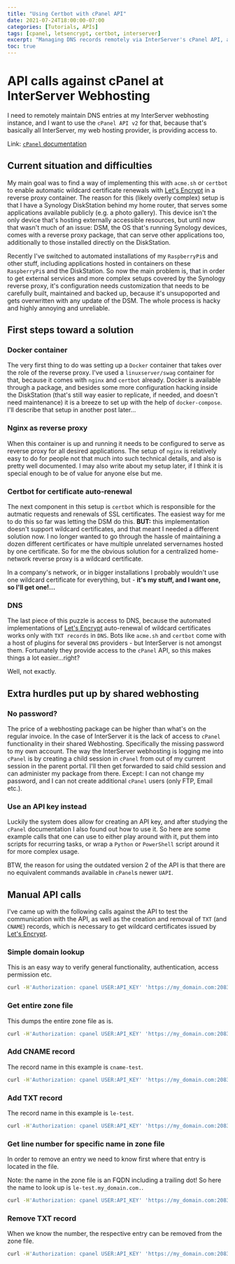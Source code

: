 ```yaml
---
title: "Using Certbot with cPanel API"
date: 2021-07-24T18:00:00-07:00
categories: [Tutorials, APIs]
tags: [cpanel, letsencrypt, certbot, interserver]
excerpt: "Managing DNS records remotely via InterServer's cPanel API, allowing Certbot in a Docker continer to request and to renew wildcard certificates from Let's Encrypt."
toc: true
---
```


# API calls against cPanel at InterServer Webhosting

I need to remotely maintain DNS entries at my InterServer webhosting instance, and I want to use the `cPanel API v2` for that, because that's basically all InterServer, my web hosting provider, is providing access to.

Link: [`cPanel` documentation](https://documentation.cpanel.net/display/DD/cPanel+API+2+Modules+-+ZoneEdit)

## Current situation and difficulties

My main goal was to find a way of implementing this with `acme.sh` or `certbot` to enable automatic wildcard certificate renewals with [Let's Encrypt](https://letsencrypt.org/) in a reverse proxy container. The reason for this (likely overly complex) setup is that I have a Synology DiskStation behind my home router, that serves some applications available publicly (e.g. a photo gallery). This device isn't the only device that's hosting externally accessible resources, but until now that wasn't much of an issue: DSM, the OS that's running Synology devices, comes with a reverse proxy package, that can serve other applications too, additionally to those installed directly on the DiskStation.

Recently I've switched to automated installations of my `RaspberryPi`s and other stuff, including applications hosted in containers on these `RaspberryPi`s and the DiskStation. So now the main problem is, that in order to get external services and more complex setups covered by the Synology reverse proxy, it's configuration needs customization that needs to be carefully built, maintained and backed up, because it's unsupoported and gets overwritten with any update of the DSM. The whole process is hacky and highly annoying and unreliable.

## First steps toward a solution

### Docker container

The very first thing to do was setting up a `Docker` container that takes over the role of the reverse proxy. I've used a `linuxserver/swag` container for that, because it comes with `nginx` and `certbot` already. Docker is available through a package, and besides some more configuration hacking inside the DiskStation (that's still way easier to replicate, if needed, and doesn't need maintenance) it is a breeze to set up with the help of `docker-compose`. I'll describe that setup in another post later...

### Nginx as reverse proxy

When this container is up and running it needs to be configured to serve as reverse proxy for all desired applications. The setup of `nginx` is relatively easy to do for people not that much into such technical details, and also is pretty well documented. I may also write about my setup later, if I think it is special enough to be of value for anyone else but me.

### Certbot for certificate auto-renewal

The next component in this setup is `certbot` which is responsible for the autmatic requests and renewals of SSL certificates. The easiest way for me to do this so far was letting the DSM do this. **BUT:** this implementation doesn't support wildcard certificates, and that meant I needed a different solution now. I no longer wanted to go through the hassle of maintaining a dozen different certificates or have multiple unrelated servernames hosted by one certificate. So for me the obvious solution for a centralized home-network reverse proxy is a wildcard certificate.

In a company's network, or in bigger installations I probably wouldn't use one wildcard certificate for everything, but - **it's my stuff, and I want one, so I'll get one!...**

### DNS

The last piece of this puzzle is access to DNS, because the automated implementations of [Let's Encrypt](https://letsencrypt.org/) auto-renewal of wildcard certificates works only with `TXT records` in `DNS`. Bots like `acme.sh` and `certbot` come with a host of plugins for several `DNS` providers - but InterServer is not amongst them. Fortunately they provide access to the `cPanel` API, so this makes things a lot easier...right?

Well, not exactly.

## Extra hurdles put up by shared webhosting

### No password?

The price of a webhosting package can be higher than what's on the regular invoice. In the case of InterServer it is the lack of access to `cPanel` functionality in their shared Webhosting. Specifically the missing password to my own account. The way the InterServer webhosting is logging me into `cPanel` is by creating a child session in `cPanel` from out of my current session in the parent portal. I'll then get forwarded to said child session and can administer my package from there. Except: I can not change my password, and I can not create additional `cPanel` users (only FTP, Email etc.).

### Use an API key instead

Luckily the system does allow for creating an API key, and after studying the `cPanel` documentation I also found out how to use it.
So here are some example calls that one can use to either play around with it, put them into scripts for recurring tasks, or wrap a `Python` or `PowerShell` script around it for more complex usage.

BTW, the reason for using the outdated version 2 of the API is that there are no equivalent commands available in `cPanel`s newer `UAPI`.

## Manual API calls

I've came up with the following calls against the API to test the communication with the API, as well as the creation and removal of `TXT` (and `CNAME`) records, which is necessary to get wildcard certificates issued by [Let's Encrypt](https://letsencrypt.org/).

### Simple domain lookup

This is an easy way to verify general functionality, authentication, access permission etc.

```bash
curl -H'Authorization: cpanel USER:API_KEY' 'https://my_domain.com:2083/execute/DNS/lookup?domain=my_domain.com'
```

### Get entire zone file

This dumps the entire zone file as is.

```bash
curl -H'Authorization: cpanel USER:API_KEY' 'https://my_domain.com:2083/json-api/cpanel?cpanel_jsonapi_user=user&cpanel_jsonapi_apiversion=2&cpanel_jsonapi_module=ZoneEdit&cpanel_jsonapi_func=fetchzone&domain=my_domain.com'
```

### Add CNAME record

The record name in this example is `cname-test`.

```bash
curl -H'Authorization: cpanel USER:API_KEY' 'https://my_domain.com:2083/json-api/cpanel?cpanel_jsonapi_user=user&cpanel_jsonapi_apiversion=2&cpanel_jsonapi_module=ZoneEdit&cpanel_jsonapi_func=add_zone_record&domain=my_domain.com&name=cname-test&type=CNAME&cname=www.other_domain.com'
```

### Add TXT record

The record name in this example is `le-test`.

```bash
curl -H'Authorization: cpanel USER:API_KEY' 'https://my_domain.com:2083/json-api/cpanel?cpanel_jsonapi_user=user&cpanel_jsonapi_apiversion=2&cpanel_jsonapi_module=ZoneEdit&cpanel_jsonapi_func=add_zone_record&domain=my_domain.com&name=le-test&type=TXT&txtdata=1234567890ABCDEF'
```

### Get line number for specific name in zone file

In order to remove an entry we need to know first where that entry is located in the file.

Note: the name in the zone file is an FQDN including a trailing dot! So here the name to look up is `le-test.my_domain.com.`.

```bash
curl -H'Authorization: cpanel USER:API_KEY' 'https://my_domain.com:2083/json-api/cpanel?cpanel_jsonapi_user=user&cpanel_jsonapi_apiversion=2&cpanel_jsonapi_module=ZoneEdit&cpanel_jsonapi_func=fetchzone_records&domain=my_domain.com&name=le-test.my_domain.com.&type=TXT'
```

### Remove TXT record

When we know the number, the respective entry can be removed from the zone file.

```bash
curl -H'Authorization: cpanel USER:API_KEY' 'https://my_domain.com:2083/json-api/cpanel?cpanel_jsonapi_user=user&cpanel_jsonapi_apiversion=2&cpanel_jsonapi_module=ZoneEdit&cpanel_jsonapi_func=remove_zone_record&domain=my_domain.com&line=59'
```
